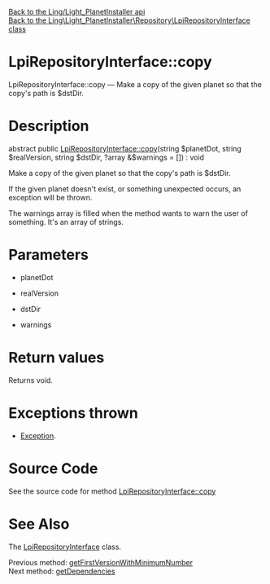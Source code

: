 [Back to the Ling/Light_PlanetInstaller api](https://github.com/lingtalfi/Light_PlanetInstaller/blob/master/doc/api/Ling/Light_PlanetInstaller.md)<br>
[Back to the Ling\Light_PlanetInstaller\Repository\LpiRepositoryInterface class](https://github.com/lingtalfi/Light_PlanetInstaller/blob/master/doc/api/Ling/Light_PlanetInstaller/Repository/LpiRepositoryInterface.md)


LpiRepositoryInterface::copy
================



LpiRepositoryInterface::copy — Make a copy of the given planet so that the copy's path is $dstDir.




Description
================


abstract public [LpiRepositoryInterface::copy](https://github.com/lingtalfi/Light_PlanetInstaller/blob/master/doc/api/Ling/Light_PlanetInstaller/Repository/LpiRepositoryInterface/copy.md)(string $planetDot, string $realVersion, string $dstDir, ?array &$warnings = []) : void




Make a copy of the given planet so that the copy's path is $dstDir.

If the given planet doesn't exist, or something unexpected occurs, an exception will be thrown.

The warnings array is filled when the method wants to warn the user of something.
It's an array of strings.




Parameters
================


- planetDot

    

- realVersion

    

- dstDir

    

- warnings

    


Return values
================

Returns void.


Exceptions thrown
================

- [Exception](http://php.net/manual/en/class.exception.php).&nbsp;







Source Code
===========
See the source code for method [LpiRepositoryInterface::copy](https://github.com/lingtalfi/Light_PlanetInstaller/blob/master/Repository/LpiRepositoryInterface.php#L50-L50)


See Also
================

The [LpiRepositoryInterface](https://github.com/lingtalfi/Light_PlanetInstaller/blob/master/doc/api/Ling/Light_PlanetInstaller/Repository/LpiRepositoryInterface.md) class.

Previous method: [getFirstVersionWithMinimumNumber](https://github.com/lingtalfi/Light_PlanetInstaller/blob/master/doc/api/Ling/Light_PlanetInstaller/Repository/LpiRepositoryInterface/getFirstVersionWithMinimumNumber.md)<br>Next method: [getDependencies](https://github.com/lingtalfi/Light_PlanetInstaller/blob/master/doc/api/Ling/Light_PlanetInstaller/Repository/LpiRepositoryInterface/getDependencies.md)<br>


